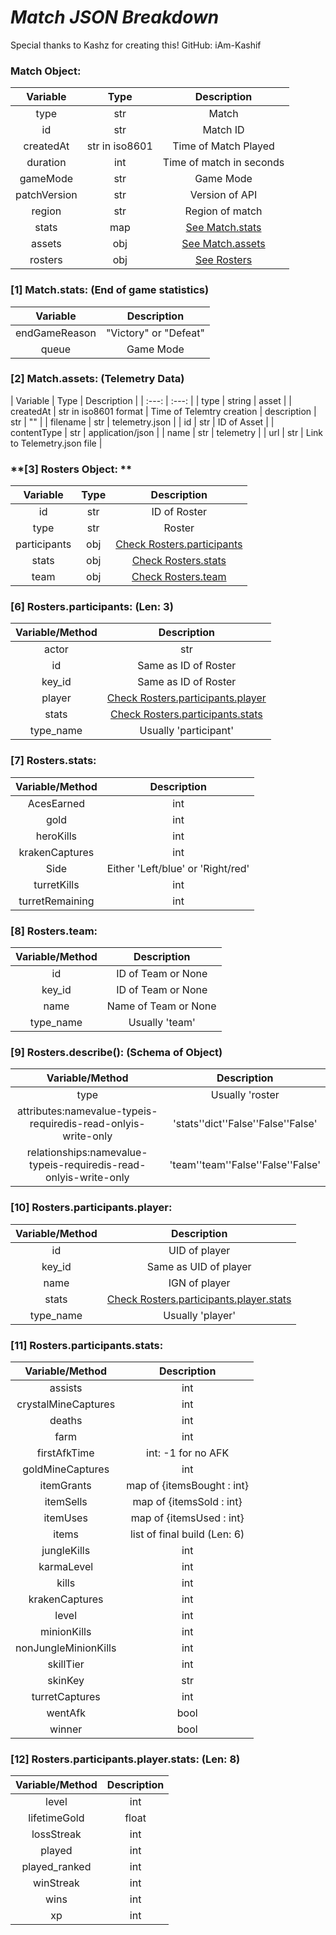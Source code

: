 # ***Match JSON Breakdown***

Special thanks to Kashz for creating this! GitHub: iAm-Kashif

### **Match Object:**

| Variable | Type | Description |
| :---: | :---: | :---: |
| type | str | Match |
| id | str | Match ID |
| createdAt | str in iso8601 | Time of Match Played |
| duration | int | Time of match in seconds |
| gameMode | str | Game Mode |
| patchVersion | str | Version of API |
| region | str | Region of match |
| stats | map | [See Match.stats](#1) |
| assets | obj | [See Match.assets](#2)  |
| rosters | obj | [See Rosters](#3) |

### <a name="1"></a>**[1] Match.stats:** **(End of game statistics)**

| Variable | Description |
| :---: | :---: |
| endGameReason | "Victory" or "Defeat" |
| queue | Game Mode |

### <a name="2"></a>**[2] Match.assets:** **(Telemetry Data)**

| Variable | Type | Description |
| :---: | :---: |
| type | string | asset |
| createdAt | str in iso8601 format | Time of Telemtry creation
| description | str | "" |
| filename | str | telemetry.json |
| id | str | ID of Asset |
| contentType | str | application/json |
| name | str | telemetry |
| url | str | Link to Telemetry.json file |

### <a name="3"></a>**[3] Rosters Object: **

| Variable | Type | Description |
| :---: | :---: | :---: |
| id | str | ID of Roster |
| type | str | Roster
| participants | obj | [Check Rosters.participants](#6) |
| stats | obj | [Check Rosters.stats](#7) |
| team | obj | [Check Rosters.team](#8) |

### <a name="6"></a>**[6] Rosters.participants:** **(Len: 3)**

| Variable/Method | Description |
| :---: | :---: |
| actor | str |
| id | Same as ID of Roster |
| key\_id | Same as ID of Roster |
| player | [Check Rosters.participants.player](#10)|
| stats | [Check Rosters.participants.stats](#11) |
| type\_name | Usually &#39;participant&#39; |



### <a name="7"></a>**[7] Rosters.stats:**
| Variable/Method | Description |
| :---: | :---: |
| AcesEarned | int |
| gold | int |
| heroKills | int |
| krakenCaptures | int |
| Side | Either &#39;Left/blue&#39; or &#39;Right/red&#39; |
| turretKills | int |
| turretRemaining | int |

### <a name="8"></a>**[8] Rosters.team:**
| Variable/Method | Description |
| :---: | :---: |
| id | ID of Team or None |
| key\_id | ID of Team or None |
| name | Name of Team or None |
| type\_name | Usually &#39;team&#39; |

### <a name="9"></a>**[9] Rosters.describe(): (Schema of Object)**

| Variable/Method | Description |
| :---: | :---: |
| type | Usually &#39;roster |
| attributes:namevalue-typeis-requiredis-read-onlyis-write-only |  &#39;stats&#39;&#39;dict&#39;&#39;False&#39;&#39;False&#39;&#39;False&#39; |
| relationships:namevalue-typeis-requiredis-read-onlyis-write-only |  &#39;team&#39;&#39;team&#39;&#39;False&#39;&#39;False&#39;&#39;False&#39; |

### <a name="10"></a>**[10] Rosters.participants.player:**

| Variable/Method | Description |
| :---: | :---: |
| id | UID of player |
| key\_id | Same as UID of player |
| name | IGN of player |
| stats | [Check Rosters.participants.player.stats](#12) |
| type\_name | Usually &#39;player&#39; |

### <a name="11"></a>**[11] Rosters.participants.stats:**

| Variable/Method | Description |
| :---: | :---: |
| assists | int |
| crystalMineCaptures | int |
| deaths | int |
| farm | int |
| firstAfkTime | int: -1 for no AFK |
| goldMineCaptures | int |
| itemGrants | map of {itemsBought : int} |
| itemSells | map of {itemsSold : int} |
| itemUses | map of {itemsUsed : int} |
| items | list of final build (Len: 6) |
| jungleKills | int |
| karmaLevel | int |
| kills | int |
| krakenCaptures | int |
| level | int |
| minionKills | int |
| nonJungleMinionKills | int |
| skillTier | int |
| skinKey | str |
| turretCaptures | int |
| wentAfk | bool |
| winner | bool |

### <a name="12"></a>**[12] Rosters.participants.player.stats: (Len: 8)**

| Variable/Method | Description |
| :---: | :---: |
| level | int |
| lifetimeGold | float |
| lossStreak | int |
| played | int |
| played\_ranked | int |
| winStreak | int |
| wins | int |
| xp | int |
